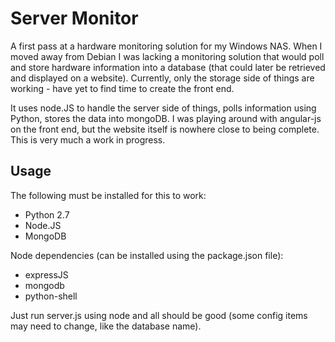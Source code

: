 # Server Monitor

A first pass at a hardware monitoring solution for my Windows NAS. When I moved away from Debian I was lacking a monitoring solution that would poll and store hardware information into a database (that could later be retrieved and displayed on a website). Currently, only the storage side of things are working - have yet to find time to create the front end.

It uses node.JS to handle the server side of things, polls information using Python, stores the data into mongoDB. I was playing around with angular-js on the front end, but the website itself is nowhere close to being complete. This is very much a work in progress.

## Usage

The following must be installed for this to work:

- Python 2.7
- Node.JS
- MongoDB

Node dependencies (can be installed using the package.json file):

- expressJS
- mongodb
- python-shell

Just run server.js using node and all should be good (some config items may need to change, like the database name).